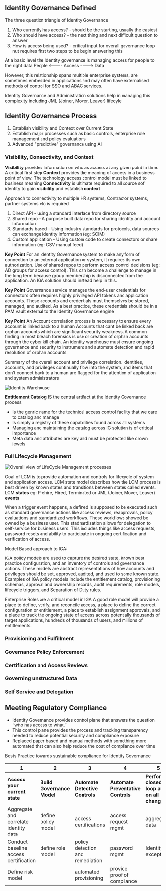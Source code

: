 
## Identity Governance Defined

The three question triangle of Identity Governance

1. Who currently has access? - should be the starting, usually the easiest
2. Who should have access? - the next thing and next difficult question to answer
3. How is access being used? - critical input for overall governance loop nut requires first two steps to be begin answering this

At a basic level the Identity governance is managing access for people to the right data
People <---- Access ----> Data

However, this relationship spans multiple enterprise systems, are sometimes embedded in applications and may often have externalised methods of control for SSO and ABAC services.

Identity Governance and Administration solutions help in managing this complexity including JML (Joiner, Mover, Leaver) lifecyle

## Identity Governance Process
1) Establish visibility and Context over Current State
2) Establish major processes such as basic controls, enterprise role management and policy evaluations
3) Advanced "predictive" governance using AI


### Visibility, Connectivity, and Context
**Visibility** provides information on who as access at any given point in time. A critical first step
**Context** provides the meaning of access in a business point of view. The technology access control model must be linked to business meaning
**Connectivity** is ultimate required to all source sof identity to gain **visibility** and establish **context**

Approach to connectivity to multiple HR systems, Contractor systems, partner systems etc is required
1) Direct API - using a standard interface from directory source
2) Shared repo - A purpose built data repo for sharing identity and account information
3) Standards based - Using industry standards for protocols, data sources can exchange identity information (eg: SCIM)
4) Custom application - Using custom code to create connectors or share information (eg: CSV manual feed)

**Key Point** For an Identity Governance system to make any form of connection to an external application or system, it requires its own authorization. Use of shared repos to perform access control decisions (eg: AD groups for access control). This can become a challenge to manage in the long term because group membership is disconnected from the application. An IGA solution should instead help in this.

**Key Point** Governance service manages the end-user credentials for connectors often requires highly privileged API tokens and application accounts. These accounts and credentials must themselves be stored, managed, and audited. As a best practice, these credentials should be in a PAM vault external to the Identity Governance engine

**Key Point** An Account correlation process is necessary to ensure every account is linked back to a human
Accounts that cant be linked back are orphan accounts which are significant security weakness. A common finding in most breach forensics is use or creation of orphan accounts through the cyber kill chain.
An identity warehouse must ensure ongoing governance and security to instrument and automate detection and rapid resolution of orphan accounts

Summary of the overall account and privilege correlation. Identities, accounts, and privileges continually flow into the system, and items that don’t connect back to a human are flagged for the attention of application and system administrators

![Identity Warehouse](https://i.imgur.com/6n4WLGl.png)

**Entitlement Catalog** IS the central artifact at the Identity Governance process
* Is the genric name for the technical access control facility that we care to catalog and manage
* Is simply a registry of these capabilities found across all systems
* Managing and maintaining the catalog across IG solution is of critical importance
* Meta data and attributes are key and must be protected like crown jewels 

### Full Lifecycle Management

![Overall view of LifeCycle Management processes](https://i.imgur.com/jmNg1WT.png)

Goal of LCM is to provide automation and controls for lifecycle of system and application access. LCM state model describes how the LCM process is best driven by known states and transitions between states called events. LCM **states** eg: Prehire, Hired, Terminated or JML (Joiner, Mover, Leaver) **events**

When a trigger event happens, a defined is supposed to be executed such as standard governance actions like access reviews, reapprovals, policy evaluations and standardized workflows. These workflows showed be owned by a business user. This stadnardisation allows for delegation to self-service for business users. This includes things like access requests, password resets and ability to participate in ongoing certification and verification of access.

Model Based approach to IGA: 

IGA policy models are used to capture the desired state, known best practice configuration, and an inventory of controls and governance actions. 
These models are abstract representations of how accounts and privileges should be set, approved, audited, and used to some known state. 
Examples of IGA policy models include the entitlement catalog, provisioning schemas, approval and ownership records, audit requirements, role models, lifecycle triggers, and Separation of Duty rules.

Enterprise Roles are a critical model in IGA
A good role model will provide a place to define, verify, and reconcile access, a place to define the correct configuration or entitlement, a place to establish assignment approvals, and a place to track the ongoing state of access across potentially thousands of target applications, hundreds of thousands of users, and millions of entitlements.



### Provisioning and Fulfillment


### Governance Policy Enforcement


### Certification and Access Reviews


### Governing unstructured Data


### Self Service and Delegation


## Meeting Regulatory Compliance

 - Identity Governance provides control plane that answers the question “who has access to what.” 
 - This control plane provides the process and tracking transparency needed to reduce potential security and compliance exposure
 - Replaced paper based and manual methods with something more automated that can also help reduce the cost of compliance over time

Bests Practice towards sustainable compliance for Identity Governance

1|2|3|4|5
---|---|---|---|---
**Assess your current state**|**Build Governance Model**|**Automate Detective Controls**|**Automate Preventative Controls**|**Perform closed-loop audit on all changes**
Aggregate and correlate identity data|define policy model|access certifications|access request mgmt|aggregate data
Conduct baseline access certification|define role model|policy detection and remediation|password mgmt|Identity exceptions
 |Define risk model| |automated provisioning|provide proof of compliance
